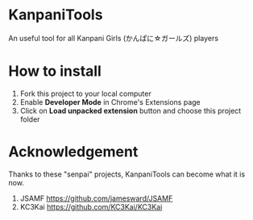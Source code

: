 # KanpaniTools
An useful tool for all Kanpani Girls (かんぱに☆ガールズ) players

# How to install
1. Fork this project to your local computer
2. Enable **Developer Mode** in Chrome's Extensions page
3. Click on **Load unpacked extension** button and choose this project folder

# Acknowledgement
Thanks to these "senpai" projects, KanpaniTools can become what it is now.
1. JSAMF https://github.com/jamesward/JSAMF
2. KC3Kai https://github.com/KC3Kai/KC3Kai

